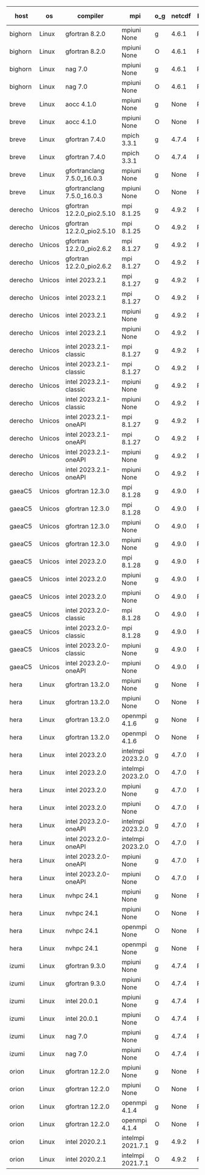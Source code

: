 

| host     | os       | compiler                              | mpi                      | o_g        | netcdf        | build       | u_pass          | u_fail          | s_pass            | s_fail            | e_pass             | e_fail             | nuopc_pass       | nuopc_fail       | artifacts link          |
|----------|----------|---------------------------------------|--------------------------|------------|---------------|-------------|-----------------|-----------------|-------------------|-------------------|--------------------|--------------------|------------------|------------------|-------------------------|
| bighorn | Linux | gfortran 8.2.0 | mpiuni None  | g | 4.6.1  | PASS | 12516 | 0 | 9 | 0 | 42 | 0 | None | None | <a href="https://github.com/esmf-org/esmf-test-artifacts/tree/d94ca406f9c7686389895fa6ed3ddb893e74f224/develop/gfortran/8.2.0/g/mpiuni/None" target="_blank">d94ca40</a> | 
| bighorn | Linux | gfortran 8.2.0 | mpiuni None  | O | 4.6.1  | PASS | 12516 | 0 | 9 | 0 | 42 | 0 | None | None | <a href="https://github.com/esmf-org/esmf-test-artifacts/tree/c1d7d58404cb4b0530c7acb6ee5be4e9a15752c1/develop/gfortran/8.2.0/O/mpiuni/None" target="_blank">c1d7d58</a> | 
| bighorn | Linux | nag 7.0 | mpiuni None  | g | 4.6.1  | PASS | None | None | None | None | None | None | None | None | <a href="https://github.com/esmf-org/esmf-test-artifacts/tree/d32217e14394240afb81bfefb4c6fe439ef0dc7c/develop/nag/7.0/g/mpiuni/None" target="_blank">d32217e</a> | 
| bighorn | Linux | nag 7.0 | mpiuni None  | O | 4.6.1  | PASS | 12516 | 0 | 9 | 0 | 42 | 0 | None | None | <a href="https://github.com/esmf-org/esmf-test-artifacts/tree/8e2de320ebd144ccdffbd327e0e9725ac9b2f10c/develop/nag/7.0/O/mpiuni/None" target="_blank">8e2de32</a> | 
| breve | Linux | aocc 4.1.0 | mpiuni None  | g | None  | PASS | 12490 | 26 | 9 | 0 | 42 | 0 | None | None | <a href="https://github.com/esmf-org/esmf-test-artifacts/tree/518db4199c612b1778c51d211d2feb7136a6e5be/develop/aocc/4.1.0/g/mpiuni/None" target="_blank">518db41</a> | 
| breve | Linux | aocc 4.1.0 | mpiuni None  | O | None  | PASS | 12490 | 26 | 9 | 0 | 42 | 0 | None | None | <a href="https://github.com/esmf-org/esmf-test-artifacts/tree/3d197cce12b46079758a168a5ae15c0ee35cdb19/develop/aocc/4.1.0/O/mpiuni/None" target="_blank">3d197cc</a> | 
| breve | Linux | gfortran 7.4.0 | mpich 3.3.1  | g | 4.7.4  | PASS | None | None | None | None | None | None | None | None | <a href="https://github.com/esmf-org/esmf-test-artifacts/tree/c0bbfebcaf1a982dd5d3cf21327ec12724ab951b/develop/gfortran/7.4.0/g/mpich/3.3.1" target="_blank">c0bbfeb</a> | 
| breve | Linux | gfortran 7.4.0 | mpich 3.3.1  | O | 4.7.4  | PASS | 14185 | 0 | 51 | 0 | 80 | 0 | 57 | 0 | <a href="https://github.com/esmf-org/esmf-test-artifacts/tree/1deb64fc9edb4d7a3b6b9bdfcd7bc5c12774df56/develop/gfortran/7.4.0/O/mpich/3.3.1" target="_blank">1deb64f</a> | 
| breve | Linux | gfortranclang 7.5.0_16.0.3 | mpiuni None  | g | None  | PASS | 12516 | 0 | 9 | 0 | 42 | 0 | None | None | <a href="https://github.com/esmf-org/esmf-test-artifacts/tree/6e4bb2b796965ef0d2bd0ed6b0e515ba5457fc24/develop/gfortranclang/7.5.0_16.0.3/g/mpiuni/None" target="_blank">6e4bb2b</a> | 
| breve | Linux | gfortranclang 7.5.0_16.0.3 | mpiuni None  | O | None  | PASS | 12516 | 0 | 9 | 0 | 42 | 0 | None | None | <a href="https://github.com/esmf-org/esmf-test-artifacts/tree/87dc67f9d79663a72acb3da2cbeb702eada23c23/develop/gfortranclang/7.5.0_16.0.3/O/mpiuni/None" target="_blank">87dc67f</a> | 
| derecho | Unicos | gfortran 12.2.0_pio2.5.10 | mpi 8.1.25  | g | 4.9.2  | PASS | 14185 | 0 | 51 | 0 | 80 | 0 | 57 | 0 | <a href="https://github.com/esmf-org/esmf-test-artifacts/tree/72ce1728ed49bb119c504192f470fcea59c17811/develop/gfortran/12.2.0_pio2.5.10/g/mpi/8.1.25" target="_blank">72ce172</a> | 
| derecho | Unicos | gfortran 12.2.0_pio2.5.10 | mpi 8.1.25  | O | 4.9.2  | PASS | 14185 | 0 | 51 | 0 | 80 | 0 | 57 | 0 | <a href="https://github.com/esmf-org/esmf-test-artifacts/tree/5bd4e6da620389a4fbb45df627d0b7e005662daa/develop/gfortran/12.2.0_pio2.5.10/O/mpi/8.1.25" target="_blank">5bd4e6d</a> | 
| derecho | Unicos | gfortran 12.2.0_pio2.6.2 | mpi 8.1.27  | g | 4.9.2  | PASS | 14185 | 0 | 51 | 0 | 80 | 0 | 57 | 0 | <a href="https://github.com/esmf-org/esmf-test-artifacts/tree/72b13e85b3c492d0d34d5fdbd601a17e6e0b44eb/develop/gfortran/12.2.0_pio2.6.2/g/mpi/8.1.27" target="_blank">72b13e8</a> | 
| derecho | Unicos | gfortran 12.2.0_pio2.6.2 | mpi 8.1.27  | O | 4.9.2  | PASS | 14185 | 0 | 51 | 0 | 80 | 0 | 57 | 0 | <a href="https://github.com/esmf-org/esmf-test-artifacts/tree/e46c20009f0deb177d81c887b8c0b138f684ec53/develop/gfortran/12.2.0_pio2.6.2/O/mpi/8.1.27" target="_blank">e46c200</a> | 
| derecho | Unicos | intel 2023.2.1 | mpi 8.1.27  | g | 4.9.2  | PASS | 14185 | 0 | 51 | 0 | 80 | 0 | 58 | 0 | <a href="https://github.com/esmf-org/esmf-test-artifacts/tree/746a4c90ae42950e05055bf3e5d955938374a07f/develop/intel/2023.2.1/g/mpi/8.1.27" target="_blank">746a4c9</a> | 
| derecho | Unicos | intel 2023.2.1 | mpi 8.1.27  | O | 4.9.2  | PASS | 14185 | 0 | 51 | 0 | 80 | 0 | 58 | 0 | <a href="https://github.com/esmf-org/esmf-test-artifacts/tree/6e3ae5662450e405e621f0571195fb966ba5001d/develop/intel/2023.2.1/O/mpi/8.1.27" target="_blank">6e3ae56</a> | 
| derecho | Unicos | intel 2023.2.1 | mpiuni None  | g | 4.9.2  | PASS | 12516 | 0 | 9 | 0 | 42 | 0 | None | None | <a href="https://github.com/esmf-org/esmf-test-artifacts/tree/939e93f516ee2b0d96143a960382dc9753b6262e/develop/intel/2023.2.1/g/mpiuni/None" target="_blank">939e93f</a> | 
| derecho | Unicos | intel 2023.2.1 | mpiuni None  | O | 4.9.2  | PASS | 12516 | 0 | 9 | 0 | 42 | 0 | None | None | <a href="https://github.com/esmf-org/esmf-test-artifacts/tree/92e0982d653e2a7d925f45aa56e702d10c64897d/develop/intel/2023.2.1/O/mpiuni/None" target="_blank">92e0982</a> | 
| derecho | Unicos | intel 2023.2.1-classic | mpi 8.1.27  | g | 4.9.2  | PASS | None | None | None | None | None | None | None | None | <a href="https://github.com/esmf-org/esmf-test-artifacts/tree/016ad2c454677c1858d87bc6483eea13a7ace647/develop/intel/2023.2.1-classic/g/mpi/8.1.27" target="_blank">016ad2c</a> | 
| derecho | Unicos | intel 2023.2.1-classic | mpi 8.1.27  | O | 4.9.2  | PASS | None | None | None | None | None | None | None | None | <a href="https://github.com/esmf-org/esmf-test-artifacts/tree/406ded0c2e12e7f34acccad1e5796a714121b104/develop/intel/2023.2.1-classic/O/mpi/8.1.27" target="_blank">406ded0</a> | 
| derecho | Unicos | intel 2023.2.1-classic | mpiuni None  | g | 4.9.2  | PASS | 12516 | 0 | 9 | 0 | 42 | 0 | None | None | <a href="https://github.com/esmf-org/esmf-test-artifacts/tree/e1922f77e338d4a551bf26652edcea732b4c694b/develop/intel/2023.2.1-classic/g/mpiuni/None" target="_blank">e1922f7</a> | 
| derecho | Unicos | intel 2023.2.1-classic | mpiuni None  | O | 4.9.2  | PASS | 12516 | 0 | 9 | 0 | 42 | 0 | None | None | <a href="https://github.com/esmf-org/esmf-test-artifacts/tree/0f2f679944d8f3b29e8db47c89418b3caf1c031a/develop/intel/2023.2.1-classic/O/mpiuni/None" target="_blank">0f2f679</a> | 
| derecho | Unicos | intel 2023.2.1-oneAPI | mpi 8.1.27  | g | 4.9.2  | PASS | None | None | None | None | None | None | None | None | <a href="https://github.com/esmf-org/esmf-test-artifacts/tree/5474827b8311fb0b237830c6cb10a2c42db4ccfa/develop/intel/2023.2.1-oneAPI/g/mpi/8.1.27" target="_blank">5474827</a> | 
| derecho | Unicos | intel 2023.2.1-oneAPI | mpi 8.1.27  | O | 4.9.2  | PASS | None | None | None | None | None | None | None | None | <a href="https://github.com/esmf-org/esmf-test-artifacts/tree/3a56cd9cf3938114b5ffe24b8dd5cf88974f9071/develop/intel/2023.2.1-oneAPI/O/mpi/8.1.27" target="_blank">3a56cd9</a> | 
| derecho | Unicos | intel 2023.2.1-oneAPI | mpiuni None  | g | 4.9.2  | PASS | 12516 | 0 | 9 | 0 | 42 | 0 | None | None | <a href="https://github.com/esmf-org/esmf-test-artifacts/tree/57fcceb6acc0e765494603341100293a1a7cda8a/develop/intel/2023.2.1-oneAPI/g/mpiuni/None" target="_blank">57fcceb</a> | 
| derecho | Unicos | intel 2023.2.1-oneAPI | mpiuni None  | O | 4.9.2  | PASS | 12516 | 0 | 9 | 0 | 42 | 0 | None | None | <a href="https://github.com/esmf-org/esmf-test-artifacts/tree/337be05eb5241ea5f252d8a999a9e98d81535751/develop/intel/2023.2.1-oneAPI/O/mpiuni/None" target="_blank">337be05</a> | 
| gaeaC5 | Unicos | gfortran 12.3.0 | mpi 8.1.28  | g | 4.9.0  | PASS | None | None | None | None | None | None | None | None | <a href="https://github.com/esmf-org/esmf-test-artifacts/tree/578f9f1c331a3189e08ed0364c94dc8f2dd8ca7b/develop/gfortran/12.3.0/g/mpi/8.1.28" target="_blank">578f9f1</a> | 
| gaeaC5 | Unicos | gfortran 12.3.0 | mpi 8.1.28  | O | 4.9.0  | PASS | 14185 | 0 | 51 | 0 | 80 | 0 | 57 | 0 | <a href="https://github.com/esmf-org/esmf-test-artifacts/tree/58995c6246817907a4aaed15a0c977ea2bae547e/develop/gfortran/12.3.0/O/mpi/8.1.28" target="_blank">58995c6</a> | 
| gaeaC5 | Unicos | gfortran 12.3.0 | mpiuni None  | O | 4.9.0  | PASS | 12516 | 0 | 9 | 0 | 42 | 0 | None | None | <a href="https://github.com/esmf-org/esmf-test-artifacts/tree/035fb712a4989fb944c34615f2a42317d60fe985/develop/gfortran/12.3.0/O/mpiuni/None" target="_blank">035fb71</a> | 
| gaeaC5 | Unicos | gfortran 12.3.0 | mpiuni None  | g | 4.9.0  | PASS | None | None | None | None | None | None | None | None | <a href="https://github.com/esmf-org/esmf-test-artifacts/tree/0aa613d67ffb0c899ffb1214603836ea9effb9d8/develop/gfortran/12.3.0/g/mpiuni/None" target="_blank">0aa613d</a> | 
| gaeaC5 | Unicos | intel 2023.2.0 | mpi 8.1.28  | g | 4.9.0  | PASS | 14185 | 0 | 51 | 0 | 80 | 0 | 57 | 0 | <a href="https://github.com/esmf-org/esmf-test-artifacts/tree/3d21cd884bc1cf00c5e53888f058343b8ab593b9/develop/intel/2023.2.0/g/mpi/8.1.28" target="_blank">3d21cd8</a> | 
| gaeaC5 | Unicos | intel 2023.2.0 | mpiuni None  | g | 4.9.0  | PASS | 12516 | 0 | 9 | 0 | 42 | 0 | None | None | <a href="https://github.com/esmf-org/esmf-test-artifacts/tree/88ed8e5bc35ac866e98036b06fe0a45059663394/develop/intel/2023.2.0/g/mpiuni/None" target="_blank">88ed8e5</a> | 
| gaeaC5 | Unicos | intel 2023.2.0 | mpiuni None  | O | 4.9.0  | PASS | 12516 | 0 | 9 | 0 | 42 | 0 | None | None | <a href="https://github.com/esmf-org/esmf-test-artifacts/tree/584270b419c0dd81aea985f14f125f7d49a724d0/develop/intel/2023.2.0/O/mpiuni/None" target="_blank">584270b</a> | 
| gaeaC5 | Unicos | intel 2023.2.0-classic | mpi 8.1.28  | O | 4.9.0  | PASS | None | None | None | None | None | None | None | None | <a href="https://github.com/esmf-org/esmf-test-artifacts/tree/5273c4389964d2c4d0e291a447b8c9553ee1fa6a/develop/intel/2023.2.0-classic/O/mpi/8.1.28" target="_blank">5273c43</a> | 
| gaeaC5 | Unicos | intel 2023.2.0-classic | mpi 8.1.28  | g | 4.9.0  | PASS | None | None | None | None | None | None | None | None | <a href="https://github.com/esmf-org/esmf-test-artifacts/tree/dd386704c283f8c5758821f47ba12ac6276b7501/develop/intel/2023.2.0-classic/g/mpi/8.1.28" target="_blank">dd38670</a> | 
| gaeaC5 | Unicos | intel 2023.2.0-classic | mpiuni None  | g | 4.9.0  | PASS | 12516 | 0 | 9 | 0 | 42 | 0 | None | None | <a href="https://github.com/esmf-org/esmf-test-artifacts/tree/1c1d9f2d1168fa613412f8a047be64368bb2e06f/develop/intel/2023.2.0-classic/g/mpiuni/None" target="_blank">1c1d9f2</a> | 
| gaeaC5 | Unicos | intel 2023.2.0-oneAPI | mpiuni None  | O | 4.9.0  | PASS | 12516 | 0 | 9 | 0 | 42 | 0 | None | None | <a href="https://github.com/esmf-org/esmf-test-artifacts/tree/f132c5cd804fcdcfd7a24ed2d9b16971cdc6db4f/develop/intel/2023.2.0-oneAPI/O/mpiuni/None" target="_blank">f132c5c</a> | 
| hera | Linux | gfortran 13.2.0 | mpiuni None  | g | None  | PASS | 12516 | 0 | 9 | 0 | 42 | 0 | None | None | <a href="https://github.com/esmf-org/esmf-test-artifacts/tree/112a99fa0cabf144528789d1bbe2345c7dfa196b/develop/gfortran/13.2.0/g/mpiuni/None" target="_blank">112a99f</a> | 
| hera | Linux | gfortran 13.2.0 | mpiuni None  | O | None  | PASS | 12516 | 0 | 9 | 0 | 42 | 0 | None | None | <a href="https://github.com/esmf-org/esmf-test-artifacts/tree/c88ff470f88e20a52ddb07f28febd398199cf78f/develop/gfortran/13.2.0/O/mpiuni/None" target="_blank">c88ff47</a> | 
| hera | Linux | gfortran 13.2.0 | openmpi 4.1.6  | g | None  | PASS | 14185 | 0 | 51 | 0 | 80 | 0 | 57 | 0 | <a href="https://github.com/esmf-org/esmf-test-artifacts/tree/ed676650043aad5d5999320493fd2711592e3f15/develop/gfortran/13.2.0/g/openmpi/4.1.6" target="_blank">ed67665</a> | 
| hera | Linux | gfortran 13.2.0 | openmpi 4.1.6  | O | None  | PASS | 14185 | 0 | 51 | 0 | 80 | 0 | 57 | 0 | <a href="https://github.com/esmf-org/esmf-test-artifacts/tree/0ec9bc76cb904cb5faf78ee5db2f29e84e1c55d1/develop/gfortran/13.2.0/O/openmpi/4.1.6" target="_blank">0ec9bc7</a> | 
| hera | Linux | intel 2023.2.0 | intelmpi 2023.2.0  | g | 4.7.0  | PASS | 14185 | 0 | 51 | 0 | 80 | 0 | 57 | 0 | <a href="https://github.com/esmf-org/esmf-test-artifacts/tree/5c7fdf295c1f9022bfb929fe1abcb9115b0a6047/develop/intel/2023.2.0/g/intelmpi/2023.2.0" target="_blank">5c7fdf2</a> | 
| hera | Linux | intel 2023.2.0 | intelmpi 2023.2.0  | O | 4.7.0  | PASS | 14185 | 0 | 51 | 0 | 80 | 0 | 57 | 0 | <a href="https://github.com/esmf-org/esmf-test-artifacts/tree/79b42c26ef95b390cba4dfde80d78fedf18954b0/develop/intel/2023.2.0/O/intelmpi/2023.2.0" target="_blank">79b42c2</a> | 
| hera | Linux | intel 2023.2.0 | mpiuni None  | g | 4.7.0  | PASS | 12516 | 0 | 9 | 0 | 42 | 0 | None | None | <a href="https://github.com/esmf-org/esmf-test-artifacts/tree/89aaf7e26d7b6d34e5ee225ad62c23f084780273/develop/intel/2023.2.0/g/mpiuni/None" target="_blank">89aaf7e</a> | 
| hera | Linux | intel 2023.2.0 | mpiuni None  | O | 4.7.0  | PASS | 12516 | 0 | 9 | 0 | 42 | 0 | None | None | <a href="https://github.com/esmf-org/esmf-test-artifacts/tree/c5014a84f82b0282e88c1042f09a18dfeaae2e06/develop/intel/2023.2.0/O/mpiuni/None" target="_blank">c5014a8</a> | 
| hera | Linux | intel 2023.2.0-oneAPI | intelmpi 2023.2.0  | g | 4.7.0  | PASS | 14184 | 1 | 51 | 0 | 80 | 0 | 57 | 0 | <a href="https://github.com/esmf-org/esmf-test-artifacts/tree/96e4473353fcd506bd649b5d0bc80f928970a259/develop/intel/2023.2.0-oneAPI/g/intelmpi/2023.2.0" target="_blank">96e4473</a> | 
| hera | Linux | intel 2023.2.0-oneAPI | intelmpi 2023.2.0  | O | 4.7.0  | PASS | 14185 | 0 | 50 | 1 | 80 | 0 | 57 | 0 | <a href="https://github.com/esmf-org/esmf-test-artifacts/tree/bc3de25f7e3f9f5569ea8f35df9a1d413f8b442f/develop/intel/2023.2.0-oneAPI/O/intelmpi/2023.2.0" target="_blank">bc3de25</a> | 
| hera | Linux | intel 2023.2.0-oneAPI | mpiuni None  | g | 4.7.0  | PASS | 12516 | 0 | 9 | 0 | 42 | 0 | None | None | <a href="https://github.com/esmf-org/esmf-test-artifacts/tree/30f90fbb77efae44c83d7d444728b33aaf5a4177/develop/intel/2023.2.0-oneAPI/g/mpiuni/None" target="_blank">30f90fb</a> | 
| hera | Linux | intel 2023.2.0-oneAPI | mpiuni None  | O | 4.7.0  | PASS | 12516 | 0 | 9 | 0 | 42 | 0 | None | None | <a href="https://github.com/esmf-org/esmf-test-artifacts/tree/d1d23909ba1a719e44219dff0ebdd4ce9e93cb14/develop/intel/2023.2.0-oneAPI/O/mpiuni/None" target="_blank">d1d2390</a> | 
| hera | Linux | nvhpc 24.1 | mpiuni None  | g | None  | PASS | 12516 | 0 | 9 | 0 | 42 | 0 | None | None | <a href="https://github.com/esmf-org/esmf-test-artifacts/tree/4cea91e4b3b29b62b38180dae41354ccbdc1c841/develop/nvhpc/24.1/g/mpiuni/None" target="_blank">4cea91e</a> | 
| hera | Linux | nvhpc 24.1 | mpiuni None  | O | None  | PASS | 12516 | 0 | 9 | 0 | 42 | 0 | None | None | <a href="https://github.com/esmf-org/esmf-test-artifacts/tree/dba01beae4269105ad4a42bc47a3ee9024f2ea2e/develop/nvhpc/24.1/O/mpiuni/None" target="_blank">dba01be</a> | 
| hera | Linux | nvhpc 24.1 | openmpi None  | O | None  | PASS | 14185 | 0 | 51 | 0 | 80 | 0 | 57 | 0 | <a href="https://github.com/esmf-org/esmf-test-artifacts/tree/61a9df57ee7702383f8babfb2ed154ab30856f03/develop/nvhpc/24.1/O/openmpi/None" target="_blank">61a9df5</a> | 
| hera | Linux | nvhpc 24.1 | openmpi None  | g | None  | PASS | 14185 | 0 | 51 | 0 | 80 | 0 | 57 | 0 | <a href="https://github.com/esmf-org/esmf-test-artifacts/tree/fed93eef822f840472d2fcfba61618b0affc7111/develop/nvhpc/24.1/g/openmpi/None" target="_blank">fed93ee</a> | 
| izumi | Linux | gfortran 9.3.0 | mpiuni None  | g | 4.7.4  | PASS | 12516 | 0 | 9 | 0 | 42 | 0 | None | None | <a href="https://github.com/esmf-org/esmf-test-artifacts/tree/3bb1e24e431cd5d0e17ef94cbef6d00cf8954ca1/develop/gfortran/9.3.0/g/mpiuni/None" target="_blank">3bb1e24</a> | 
| izumi | Linux | gfortran 9.3.0 | mpiuni None  | O | 4.7.4  | PASS | 12516 | 0 | 9 | 0 | 42 | 0 | None | None | <a href="https://github.com/esmf-org/esmf-test-artifacts/tree/e7f1e11dc7fe3a658ee2b31ef64ca63ac9101512/develop/gfortran/9.3.0/O/mpiuni/None" target="_blank">e7f1e11</a> | 
| izumi | Linux | intel 20.0.1 | mpiuni None  | g | 4.7.4  | PASS | 12516 | 0 | 9 | 0 | 42 | 0 | None | None | <a href="https://github.com/esmf-org/esmf-test-artifacts/tree/54ac0b407ed074f6d7d11d5a6c77379c1274c1d1/develop/intel/20.0.1/g/mpiuni/None" target="_blank">54ac0b4</a> | 
| izumi | Linux | intel 20.0.1 | mpiuni None  | O | 4.7.4  | PASS | 12516 | 0 | 9 | 0 | 42 | 0 | None | None | <a href="https://github.com/esmf-org/esmf-test-artifacts/tree/5f00356b8a118b0a2f84b059ff265b86938b4c56/develop/intel/20.0.1/O/mpiuni/None" target="_blank">5f00356</a> | 
| izumi | Linux | nag 7.0 | mpiuni None  | g | 4.7.4  | PASS | 12516 | 0 | 9 | 0 | 42 | 0 | None | None | <a href="https://github.com/esmf-org/esmf-test-artifacts/tree/0292fe8eb480099987251494b4e5211650db46ed/develop/nag/7.0/g/mpiuni/None" target="_blank">0292fe8</a> | 
| izumi | Linux | nag 7.0 | mpiuni None  | O | 4.7.4  | PASS | 12516 | 0 | 9 | 0 | 42 | 0 | None | None | <a href="https://github.com/esmf-org/esmf-test-artifacts/tree/7482923080e263b25a4e39fd3a73a274208810fd/develop/nag/7.0/O/mpiuni/None" target="_blank">7482923</a> | 
| orion | Linux | gfortran 12.2.0 | mpiuni None  | g | None  | PASS | 12516 | 0 | 9 | 0 | 42 | 0 | None | None | <a href="https://github.com/esmf-org/esmf-test-artifacts/tree/2ed0123c8b43a06d3c36767291ab54323520630d/develop/gfortran/12.2.0/g/mpiuni/None" target="_blank">2ed0123</a> | 
| orion | Linux | gfortran 12.2.0 | mpiuni None  | O | None  | PASS | 12516 | 0 | 9 | 0 | 42 | 0 | None | None | <a href="https://github.com/esmf-org/esmf-test-artifacts/tree/457578b07677141ffb4731326e72b2e728f5beda/develop/gfortran/12.2.0/O/mpiuni/None" target="_blank">457578b</a> | 
| orion | Linux | gfortran 12.2.0 | openmpi 4.1.4  | g | None  | PASS | 14185 | 0 | 51 | 0 | 80 | 0 | 57 | 0 | <a href="https://github.com/esmf-org/esmf-test-artifacts/tree/852c18ec5974836532d67cc33412243dbfaf2858/develop/gfortran/12.2.0/g/openmpi/4.1.4" target="_blank">852c18e</a> | 
| orion | Linux | gfortran 12.2.0 | openmpi 4.1.4  | O | None  | PASS | 14185 | 0 | 51 | 0 | 80 | 0 | 57 | 0 | <a href="https://github.com/esmf-org/esmf-test-artifacts/tree/68641caadda7ab2222e5649708d1c3eb8692c6bd/develop/gfortran/12.2.0/O/openmpi/4.1.4" target="_blank">68641ca</a> | 
| orion | Linux | intel 2020.2.1 | intelmpi 2021.7.1  | g | 4.9.2  | PASS | 14185 | 0 | 51 | 0 | 80 | 0 | 57 | 0 | <a href="https://github.com/esmf-org/esmf-test-artifacts/tree/629733bceec507e5dc7a5f039370f40c4a711165/develop/intel/2020.2.1/g/intelmpi/2021.7.1" target="_blank">629733b</a> | 
| orion | Linux | intel 2020.2.1 | intelmpi 2021.7.1  | O | 4.9.2  | PASS | 14185 | 0 | 51 | 0 | 80 | 0 | 57 | 0 | <a href="https://github.com/esmf-org/esmf-test-artifacts/tree/686ecd1f9e9286727ea8448b8d72d8ca56c3c06c/develop/intel/2020.2.1/O/intelmpi/2021.7.1" target="_blank">686ecd1</a> | 
